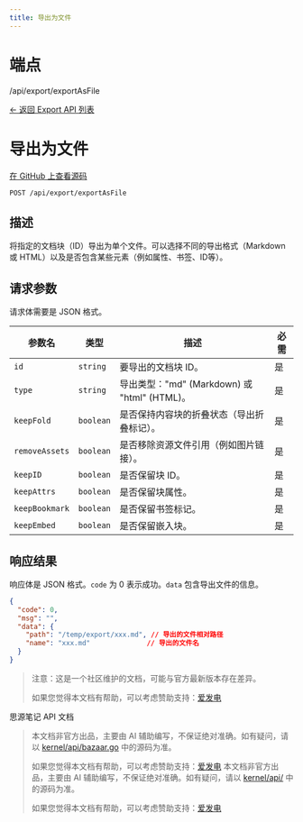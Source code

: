 ```yaml
---
title: 导出为文件
---
```

# 端点

/api/export/exportAsFile

[← 返回 Export API 列表](../pages/export.html)

# 导出为文件

[在 GitHub 上查看源码](https://github.com/siyuan-note/siyuan/blob/master/kernel/api/export.go#L590)

`POST /api/export/exportAsFile`

## 描述

将指定的文档块（ID）导出为单个文件。可以选择不同的导出格式（Markdown 或 HTML）以及是否包含某些元素（例如属性、书签、ID等）。

## 请求参数

请求体需要是 JSON 格式。

| 参数名 | 类型 | 描述 | 必需 |
| --- | --- | --- | --- |
| `id` | `string` | 要导出的文档块 ID。 | 是 |
| `type` | `string` | 导出类型："md" (Markdown) 或 "html" (HTML)。 | 是 |
| `keepFold` | `boolean` | 是否保持内容块的折叠状态（导出折叠标记）。 | 是 |
| `removeAssets` | `boolean` | 是否移除资源文件引用（例如图片链接）。 | 是 |
| `keepID` | `boolean` | 是否保留块 ID。 | 是 |
| `keepAttrs` | `boolean` | 是否保留块属性。 | 是 |
| `keepBookmark` | `boolean` | 是否保留书签标记。 | 是 |
| `keepEmbed` | `boolean` | 是否保留嵌入块。 | 是 |

## 响应结果

响应体是 JSON 格式。`code` 为 0 表示成功。`data` 包含导出文件的信息。

```json
{
  "code": 0,
  "msg": "",
  "data": {
    "path": "/temp/export/xxx.md", // 导出的文件相对路径
    "name": "xxx.md"              // 导出的文件名
  }
}
```

> 注意：这是一个社区维护的文档，可能与官方最新版本存在差异。
> 
> 如果您觉得本文档有帮助，可以考虑赞助支持：[爱发电](https://afdian.com/a/leolee9086?tab=feed)

思源笔记 API 文档
> 本文档非官方出品，主要由 AI 辅助编写，不保证绝对准确。如有疑问，请以 [kernel/api/bazaar.go](https://github.com/siyuan-note/siyuan/blob/master/kernel/api/bazaar.go) 中的源码为准。
> 
> 如果您觉得本文档有帮助，可以考虑赞助支持：[爱发电](https://afdian.com/a/leolee9086?tab=feed)
> 本文档非官方出品，主要由 AI 辅助编写，不保证绝对准确。如有疑问，请以 [kernel/api/](https://github.com/siyuan-note/siyuan/blob/master/kernel/api/) 中的源码为准。
> 
> 如果您觉得本文档有帮助，可以考虑赞助支持：[爱发电](https://afdian.com/a/leolee9086?tab=feed)
